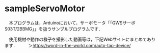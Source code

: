 # sampleServoMotor
　本プログラムは，Arduinoにおいて，サーボモータ「「GWSサーボ S03T/2BBMG」」を扱うサンプルプログラムです．
 
　使用機材や動作の様子を撮影した動画等は，下記Webサイトにまとめてあります．
　
　＞https://word-in-the-world.com/auto-tap-device/
